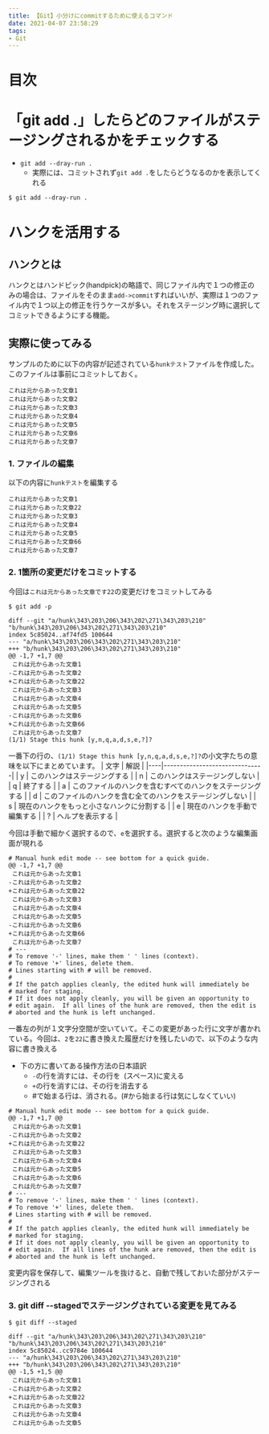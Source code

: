 ```yaml
---
title: 【Git】小分けにcommitするために使えるコマンド
date: 2021-04-07 23:58:29
tags:
- Git
---
```

# 目次
<!-- toc -->
<!-- more -->

# 「git add .」したらどのファイルがステージングされるかをチェックする
- `git add --dray-run .`
	- 実際には、コミットされず`git add .`をしたらどうなるのかを表示してくれる

```shell-session
$ git add --dray-run .
```

# ハンクを活用する
## ハンクとは
ハンクとはハンドピック(handpick)の略語で、同じファイル内で１つの修正のみの場合は、ファイルをそのまま`add->commit`すればいいが、実際は１つのファイル内で１つ以上の修正を行うケースが多い。それをステージング時に選択してコミットできるようにする機能。

## 実際に使ってみる
サンプルのために以下の内容が記述されている`hunkテスト`ファイルを作成した。
このファイルは事前にコミットしておく。

```
これは元からあった文章1
これは元からあった文章2
これは元からあった文章3
これは元からあった文章4
これは元からあった文章5
これは元からあった文章6
これは元からあった文章7
```

### 1. ファイルの編集
以下の内容に`hunkテスト`を編集する
```
これは元からあった文章1
これは元からあった文章22
これは元からあった文章3
これは元からあった文章4
これは元からあった文章5
これは元からあった文章66
これは元からあった文章7
```

### 2. 1箇所の変更だけをコミットする
今回は`これは元からあった文章です22`の変更だけをコミットしてみる
```
$ git add -p

diff --git "a/hunk\343\203\206\343\202\271\343\203\210" "b/hunk\343\203\206\343\202\271\343\203\210"
index 5c85024..af74fd5 100644
--- "a/hunk\343\203\206\343\202\271\343\203\210"
+++ "b/hunk\343\203\206\343\202\271\343\203\210"
@@ -1,7 +1,7 @@
 これは元からあった文章1
-これは元からあった文章2
+これは元からあった文章22
 これは元からあった文章3
 これは元からあった文章4
 これは元からあった文章5
-これは元からあった文章6
+これは元からあった文章66
 これは元からあった文章7
(1/1) Stage this hunk [y,n,q,a,d,s,e,?]?
```

一番下の行の、`(1/1) Stage this hunk [y,n,q,a,d,s,e,?]?`の小文字たちの意味を以下にまとめています。
| 文字 | 解説                            | 
|----|-------------------------------| 
| y  | このハンクはステージングする                | 
| n  | このハンクはステージングしない               | 
| q  | 終了する                          | 
| a  | このファイルのハンクを含むすべてのハンクをステージングする | 
| d  | このファイルのハンクを含む全てのハンクをステージングしない | 
| s  | 現在のハンクをもっと小さなハンクに分割する         | 
| e  | 現在のハンクを手動で編集する                | 
| ?  | ヘルプを表示する                | 

今回は手動で細かく選択するので、`e`を選択する。選択すると次のような編集画面が現れる
```
# Manual hunk edit mode -- see bottom for a quick guide.
@@ -1,7 +1,7 @@
 これは元からあった文章1
-これは元からあった文章2
+これは元からあった文章22
 これは元からあった文章3
 これは元からあった文章4
 これは元からあった文章5
-これは元からあった文章6
+これは元からあった文章66
 これは元からあった文章7
# ---
# To remove '-' lines, make them ' ' lines (context).
# To remove '+' lines, delete them.
# Lines starting with # will be removed.
# 
# If the patch applies cleanly, the edited hunk will immediately be
# marked for staging.
# If it does not apply cleanly, you will be given an opportunity to
# edit again.  If all lines of the hunk are removed, then the edit is
# aborted and the hunk is left unchanged.
```

一番左の列が１文字分空間が空いていて。そこの変更があった行に文字が書かれている。今回は、`2`を`22`に書き換えた履歴だけを残したいので、以下のような内容に書き換える
- 下の方に書いてある操作方法の日本語訳
	- `-`の行を消すには、その行を` `(スペース)に変える
	- `+`の行を消すには、その行を消去する
	- #で始まる行は、消される。(#から始まる行は気にしなくていい)

```
# Manual hunk edit mode -- see bottom for a quick guide.
@@ -1,7 +1,7 @@
 これは元からあった文章1
-これは元からあった文章2
+これは元からあった文章22
 これは元からあった文章3
 これは元からあった文章4
 これは元からあった文章5
 これは元からあった文章6
 これは元からあった文章7
# ---
# To remove '-' lines, make them ' ' lines (context).
# To remove '+' lines, delete them.
# Lines starting with # will be removed.
# 
# If the patch applies cleanly, the edited hunk will immediately be
# marked for staging.
# If it does not apply cleanly, you will be given an opportunity to
# edit again.  If all lines of the hunk are removed, then the edit is
# aborted and the hunk is left unchanged.
```

変更内容を保存して、編集ツールを抜けると、自動で残しておいた部分がステージングされる

### 3. git diff --stagedでステージングされている変更を見てみる
```shell-session
$ git diff --staged

diff --git "a/hunk\343\203\206\343\202\271\343\203\210" "b/hunk\343\203\206\343\202\271\343\203\210"
index 5c85024..cc9784e 100644
--- "a/hunk\343\203\206\343\202\271\343\203\210"
+++ "b/hunk\343\203\206\343\202\271\343\203\210"
@@ -1,5 +1,5 @@
 これは元からあった文章1
-これは元からあった文章2
+これは元からあった文章22
 これは元からあった文章3
 これは元からあった文章4
 これは元からあった文章5
```

